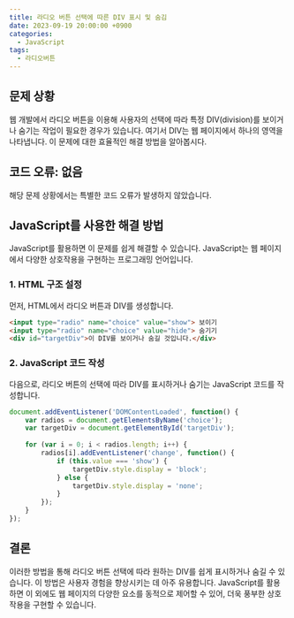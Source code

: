 ```yaml
---
title: 라디오 버튼 선택에 따른 DIV 표시 및 숨김
date: 2023-09-19 20:00:00 +0900
categories:
  - JavaScript
tags:
  - 라디오버튼
---
```


## 문제 상황

웹 개발에서 라디오 버튼을 이용해 사용자의 선택에 따라 특정 DIV(division)를 보이거나 숨기는 작업이 필요한 경우가 있습니다. 여기서 DIV는 웹 페이지에서 하나의 영역을 나타냅니다. 이 문제에 대한 효율적인 해결 방법을 알아봅시다.

## 코드 오류: 없음

해당 문제 상황에서는 특별한 코드 오류가 발생하지 않았습니다. 

## JavaScript를 사용한 해결 방법

JavaScript를 활용하면 이 문제를 쉽게 해결할 수 있습니다. JavaScript는 웹 페이지에서 다양한 상호작용을 구현하는 프로그래밍 언어입니다.

### 1. HTML 구조 설정

먼저, HTML에서 라디오 버튼과 DIV를 생성합니다.

```html
<input type="radio" name="choice" value="show"> 보이기
<input type="radio" name="choice" value="hide"> 숨기기
<div id="targetDiv">이 DIV를 보이거나 숨길 것입니다.</div>
```

### 2. JavaScript 코드 작성

다음으로, 라디오 버튼의 선택에 따라 DIV를 표시하거나 숨기는 JavaScript 코드를 작성합니다.

```javascript
document.addEventListener('DOMContentLoaded', function() {
    var radios = document.getElementsByName('choice');
    var targetDiv = document.getElementById('targetDiv');
    
    for (var i = 0; i < radios.length; i++) {
        radios[i].addEventListener('change', function() {
            if (this.value === 'show') {
                targetDiv.style.display = 'block';
            } else {
                targetDiv.style.display = 'none';
            }
        });
    }
});
```

## 결론

이러한 방법을 통해 라디오 버튼 선택에 따라 원하는 DIV를 쉽게 표시하거나 숨길 수 있습니다. 이 방법은 사용자 경험을 향상시키는 데 아주 유용합니다. JavaScript를 활용하면 이 외에도 웹 페이지의 다양한 요소를 동적으로 제어할 수 있어, 더욱 풍부한 상호작용을 구현할 수 있습니다.